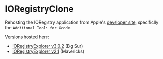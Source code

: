 # IORegistryClone

Rehosting the IORegistry application from Apple's [developer site](https://developer.apple.com/download/more/), specificlly the `Additional Tools for Xcode`.

Versions hosted here:

* [IORegistryExplorer v3.0.2](ioreg-302.zip) (Big Sur)
* [IORegistryExplorer v2.1](ioreg-210.zip) (Mavericks)
